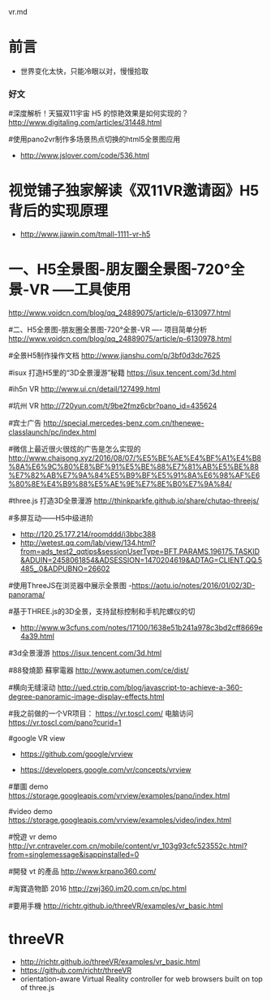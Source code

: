 vr.md

# 前言 #

- 世界变化太快，只能冷眼以对，慢慢拾取 


### 好文



#深度解析！天猫双11宇宙 H5 的惊艳效果是如何实现的？
http://www.digitaling.com/articles/31448.html


#使用pano2vr制作多场景热点切换的html5全景图应用

- http://www.jslover.com/code/536.html


# 视觉铺子独家解读《双11VR邀请函》H5 背后的实现原理

- http://www.jiawin.com/tmall-1111-vr-h5


# 一、H5全景图-朋友圈全景图-720°全景-VR —–工具使用
http://www.voidcn.com/blog/qq_24889075/article/p-6130977.html 

#二、H5全景图-朋友圈全景图-720°全景-VR —- 项目简单分析
http://www.voidcn.com/blog/qq_24889075/article/p-6130978.html 

#全景H5制作操作文档
http://www.jianshu.com/p/3bf0d3dc7625 

#isux 打造H5里的“3D全景漫游”秘籍
https://isux.tencent.com/3d.html 

#ih5n VR
http://www.ui.cn/detail/127499.html 

#坑州 VR
http://720yun.com/t/9be2fmz6cbr?pano_id=435624 

#宾士广告
http://special.mercedes-benz.com.cn/thenewe-classlaunch/pc/index.html 

#微信上最近很火很炫的广告是怎么实现的
http://www.chaisong.xyz/2016/08/07/%E5%BE%AE%E4%BF%A1%E4%B8%8A%E6%9C%80%E8%BF%91%E5%BE%88%E7%81%AB%E5%BE%88%E7%82%AB%E7%9A%84%E5%B9%BF%E5%91%8A%E6%98%AF%E6%80%8E%E4%B9%88%E5%AE%9E%E7%8E%B0%E7%9A%84/

#three.js 打造3D全景漫游
http://thinkparkfe.github.io/share/chutao-threejs/ 

#多屏互动——H5中级进阶
- http://120.25.177.214/roomddd/i3bbc388 
- http://wetest.qq.com/lab/view/134.html?from=ads_test2_qqtips&sessionUserType=BFT.PARAMS.196175.TASKID&ADUIN=2458061854&ADSESSION=1470204619&ADTAG=CLIENT.QQ.5485_.0&ADPUBNO=26602

#使用ThreeJS在浏览器中展示全景图
-https://aotu.io/notes/2016/01/02/3D-panorama/ 


#基于THREE.js的3D全景，支持鼠标控制和手机陀螺仪的切
- http://www.w3cfuns.com/notes/17100/1638e51b241a978c3bd2cff8669e4a39.html 

#3d全景漫游
https://isux.tencent.com/3d.html 

#88發燒節 蘇寧電器
http://www.aotumen.com/ce/dist/ 

#横向无缝滚动
http://ued.ctrip.com/blog/javascript-to-achieve-a-360-degree-panoramic-image-display-effects.html 

#我之前做的一个VR项目： https://vr.toscl.com/ 电脑访问
https://vr.toscl.com/pano?curid=1 

#google VR view
- https://github.com/google/vrview 

- https://developers.google.com/vr/concepts/vrview

#單圖 demo
https://storage.googleapis.com/vrview/examples/pano/index.html 

#video demo
https://storage.googleapis.com/vrview/examples/video/index.html 


#悅遊 vr demo
http://vr.cntraveler.com.cn/mobile/content/vr_103g93cfc523552c.html?from=singlemessage&isappinstalled=0


#開發 vt 的產品
http://www.krpano360.com/ 

#淘寶造物節 2016
http://zwj360.im20.com.cn/pc.html


#要用手機
http://richtr.github.io/threeVR/examples/vr_basic.html


# threeVR
- http://richtr.github.io/threeVR/examples/vr_basic.html
- https://github.com/richtr/threeVR
- orientation-aware Virtual Reality controller for web browsers built on top of three.js 


